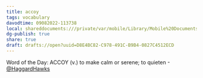 ```yaml
---
title: accoy
tags: vocabulary
davodtime: 09082022-113738
local: shareddocuments:///private/var/mobile/Library/Mobile%20Documents/iCloud~md~obsidian/Documents/OBSHIDDIAN/drafts/D8E4BC82-C978-491C-B9B4-0827C4512ECD.md
dg-publish: true
share: true
draft: drafts://open?uuid=D8E4BC82-C978-491C-B9B4-0827C4512ECD
---
```



Word of the Day: ACCOY (v.) to make calm or serene; to quieten
-[@HaggardHawks](https://twitter.com/HaggardHawks/status/1540213134111215616)